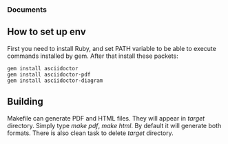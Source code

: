 ### Documents

## How to set up env

First you need to install Ruby, and set PATH variable to be able to execute commands installed by gem.
After that install these packets:
```
gem install asciidoctor
gem install asciidoctor-pdf
gem install asciidoctor-diagram
```

## Building

Makefile can generate PDF and HTML files. They will appear in _target_ directory. Simply type *make pdf*, *make html*. 
By default it will generate both formats. There is also clean task to delete _target_ directory.
